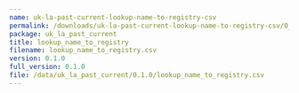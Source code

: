 ```yaml
---
name: uk-la-past-current-lookup-name-to-registry-csv
permalink: /downloads/uk-la-past-current-lookup-name-to-registry-csv/0_1_0
package: uk_la_past_current
title: lookup_name_to_registry
filename: lookup_name_to_registry.csv
version: 0.1.0
full_version: 0.1.0
file: /data/uk_la_past_current/0.1.0/lookup_name_to_registry.csv
---
```

